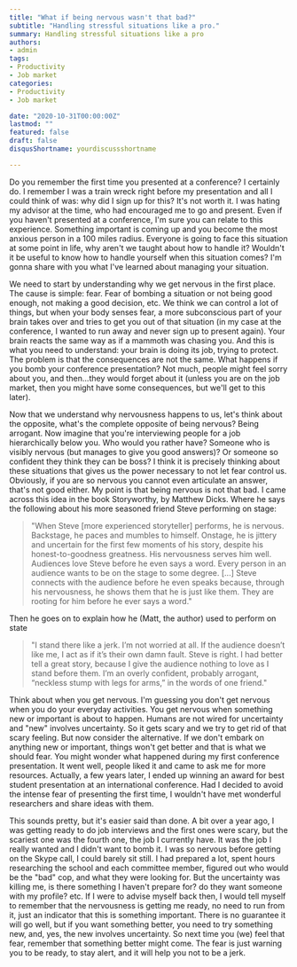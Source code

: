 ```yaml
---
title: "What if being nervous wasn't that bad?"
subtitle: "Handling stressful situations like a pro."
summary: Handling stressful situations like a pro
authors:
- admin
tags:
- Productivity
- Job market
categories:
- Productivity
- Job market

date: "2020-10-31T00:00:00Z"
lastmod: ""
featured: false
draft: false
disqusShortname: yourdiscussshortname

---
```


Do you remember the first time you presented at a conference? I certainly do. I remember I was a train wreck right before my presentation and all I could think of was: why did I sign up for this? It's not worth it. I was hating my advisor at the time, who had encouraged me to go and present. Even if you haven't presented at a conference, I'm sure you can relate to this experience. Something important is coming up and you become the most anxious person in a 100 miles radius. Everyone is going to face this situation at some point in life, why aren't we taught about how to handle it? Wouldn't it be useful to know how to handle yourself when this situation comes? I'm gonna share with you what I've learned about managing your situation.

We need to start by understanding why we get nervous in the first place. The cause is simple: fear. Fear of bombing a situation or not being good enough, not making a good decision, etc. We think we can control a lot of things, but when your body senses fear, a more subconscious part of your brain takes over and tries to get you out of that situation (in my case at the conference, I wanted to run away and never sign up to present again). Your brain reacts the same way as if a mammoth was chasing you. And this is what you need to understand: your brain is doing its job, trying to protect. The problem is that the consequences are not the same. What happens if you bomb your conference presentation? Not much, people might feel sorry about you, and then...they would forget about it (unless you are on the job market, then you might have some consequences, but we'll get to this later).

Now that we understand why nervousness happens to us, let's think about the opposite, what's the complete opposite of being nervous? Being arrogant. Now imagine that you're interviewing people for a job hierarchically below you. Who would you rather have? Someone who is visibly nervous (but manages to give you good answers)? Or someone so confident they think they can be boss? I think it is precisely thinking about these situations that gives us the power necessary to not let fear control us. Obviously, if you are so nervous you cannot even articulate an answer, that's not good either. My point is that being nervous is not that bad. I came across this idea in the book Storyworthy, by Matthew Dicks. Where he says the following about his more seasoned friend Steve performing on stage:

> "When Steve [more experienced storyteller] performs, he is nervous. Backstage, he paces and mumbles to himself. Onstage, he is jittery and uncertain for the first few moments of his story, despite his honest-to-goodness greatness. His nervousness serves him well. Audiences love Steve before he even says a word. Every person in an audience wants to be on the stage to some degree. [...] Steve connects with the audience before he even speaks because, through his nervousness, he shows them that he is just like them. They are rooting for him before he ever says a word."

Then he goes on to explain how he (Matt, the author) used to perform on state

> "I stand there like a jerk. I’m not worried at all. If the audience doesn’t like me, I act as if it’s their own damn fault. Steve is right. I had better tell a great story, because I give the audience nothing to love as I stand before them. I’m an overly confident, probably arrogant, “neckless stump with legs for arms,” in the words of one friend."

Think about when you get nervous. I'm guessing you don't get nervous when you do your everyday activities. You get nervous when something new or important is about to happen. Humans are not wired for uncertainty and "new" involves uncertainty. So it gets scary and we try to get rid of that scary feeling. But now consider the alternative. If we don't embark on anything new or important, things won't get better and that is what we should fear.
You might wonder what happened during my first conference presentation. It went well, people liked it and came to ask me for more resources. Actually, a few years later, I ended up winning an award for best student presentation at an international conference. Had I decided to avoid the intense fear of presenting the first time, I wouldn't have met wonderful researchers and share ideas with them.

This sounds pretty, but it's easier said than done. A bit over a year ago, I was getting ready to do job interviews and the first ones were scary, but the scariest one was the fourth one, the job I currently have. It was the job I really wanted and I didn't want to bomb it. I was so nervous before getting on the Skype call, I could barely sit still. I had prepared a lot, spent hours researching the school and each committee member, figured out who would be the "bad" cop, and what they were looking for. But the uncertainty was killing me, is there something I haven't prepare for? do they want someone with my profile? etc. If I were to advise myself back then, I would tell myself to remember that the nervousness is getting me ready, no need to run from it, just an indicator that this is something important. There is no guarantee it will go well, but if you want something better, you need to try something new, and, yes, the new involves uncertainty. So next time you (we) feel that fear, remember that something better might come. The fear is just warning you to be ready, to stay alert, and it will help you not to be a jerk.
